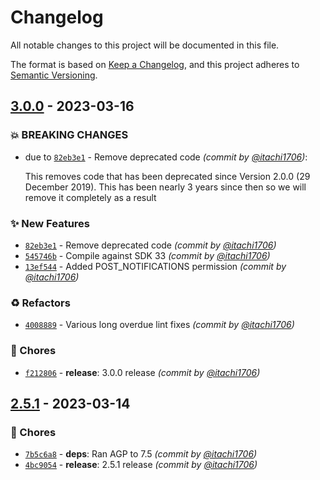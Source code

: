 # Changelog
All notable changes to this project will be documented in this file.

The format is based on [Keep a Changelog](https://keepachangelog.com/en/1.0.0/),
and this project adheres to [Semantic Versioning](https://semver.org/spec/v2.0.0.html).

## [3.0.0] - 2023-03-16
### :boom: BREAKING CHANGES
- due to [`82eb3e1`](https://github.com/itachi1706/CheesecakeAppUpdater/commit/82eb3e1915112d774c163c9903d635eb4f212ebb) - Remove deprecated code *(commit by [@itachi1706](https://github.com/itachi1706))*:

  This removes code that has been deprecated since Version 2.0.0 (29 December 2019). This has been nearly 3 years since then so we will remove it completely as a result


### :sparkles: New Features
- [`82eb3e1`](https://github.com/itachi1706/CheesecakeAppUpdater/commit/82eb3e1915112d774c163c9903d635eb4f212ebb) - Remove deprecated code *(commit by [@itachi1706](https://github.com/itachi1706))*
- [`545746b`](https://github.com/itachi1706/CheesecakeAppUpdater/commit/545746bba65e34fdb6d35554056d7a5937547964) - Compile against SDK 33 *(commit by [@itachi1706](https://github.com/itachi1706))*
- [`13ef544`](https://github.com/itachi1706/CheesecakeAppUpdater/commit/13ef544e017676e1746350926b73cb6c50738a29) - Added POST_NOTIFICATIONS permission *(commit by [@itachi1706](https://github.com/itachi1706))*

### :recycle: Refactors
- [`4008889`](https://github.com/itachi1706/CheesecakeAppUpdater/commit/4008889f24488c1f9c4a08f2ba73f983a48522ad) - Various long overdue lint fixes *(commit by [@itachi1706](https://github.com/itachi1706))*

### :wrench: Chores
- [`f212806`](https://github.com/itachi1706/CheesecakeAppUpdater/commit/f212806744f259c8284c7106eb0dadad170b2999) - **release**: 3.0.0 release *(commit by [@itachi1706](https://github.com/itachi1706))*


## [2.5.1] - 2023-03-14
### :wrench: Chores
- [`7b5c6a8`](https://github.com/itachi1706/CheesecakeAppUpdater/commit/7b5c6a856b2927df3a7c7d5937d39d936a294018) - **deps**: Ran AGP to 7.5 *(commit by [@itachi1706](https://github.com/itachi1706))*
- [`4bc9054`](https://github.com/itachi1706/CheesecakeAppUpdater/commit/4bc9054a81e66189df92c1da48ab53c9ab230521) - **release**: 2.5.1 release *(commit by [@itachi1706](https://github.com/itachi1706))*


[2.5.1]: https://github.com/itachi1706/CheesecakeAppUpdater/compare/2.5.0...2.5.1
[3.0.0]: https://github.com/itachi1706/CheesecakeAppUpdater/compare/2.5.1...3.0.0